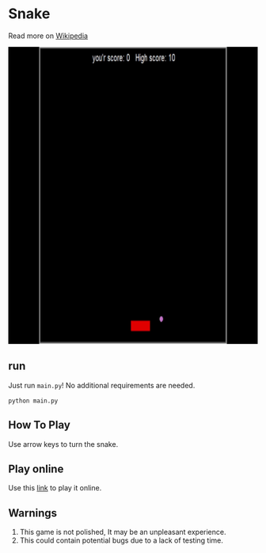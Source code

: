# Snake

Read more on [Wikipedia]([https://en.wikipedia.org/wiki/Frogger](https://en.wikipedia.org/wiki/Snake_(video_game_genre)))


<img src="https://github.com/Id-Dark-Dragon/Python-Mini-Games/blob/main/5-Snake/git-asset/snake%20game%201402-08-23%2002-19-01.gif" width="800" height="600">

## run
Just run `main.py`!
No additional requirements are needed.

```
python main.py
```
## How To Play
Use arrow keys to turn the snake.

## Play online
Use this [link](https://playsnake.org/) to play it online.

## Warnings
1. This game is not polished, It may be an unpleasant experience.
1. This could contain potential bugs due to a lack of testing time.

